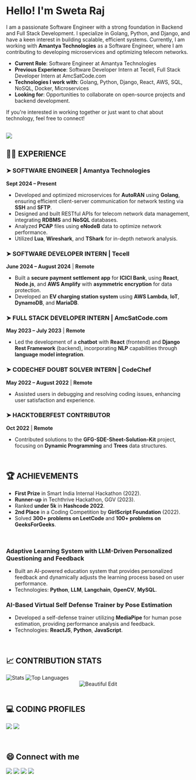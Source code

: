 <!--------------------------------------------------------------------------ABOUT-------------------------------------------------------------------------------->
<h1 align="left">Hello! I'm Sweta Raj</h1>

I am a passionate Software Engineer with a strong foundation in Backend and Full Stack Development. I specialize in Golang, Python, and Django, and have a keen interest in building scalable, efficient systems. Currently, I am working with **Amantya Technologies** as a Software Engineer, where I am contributing to developing microservices and optimizing telecom networks.

- **Current Role**: Software Engineer at Amantya Technologies
- **Previous Experience**: Software Developer Intern at Tecell, Full Stack Developer Intern at AmcSatCode.com
- **Technologies I work with**: Golang, Python, Django, React, AWS, SQL, NoSQL, Docker, Microservices
- **Looking for**: Opportunities to collaborate on open-source projects and backend development.

If you're interested in working together or just want to chat about technology, feel free to connect!

<br>
<img src="https://komarev.com/ghpvc/?username=Sweta-Raj31&color=blue" />

<br>

<!------------------------------------------------------------------------EXPERIENCE-------------------------------------------------------------------------------->

## 👩‍💻 EXPERIENCE

### ➤ SOFTWARE ENGINEER | Amantya Technologies
**Sept 2024 – Present**  
- Developed and optimized microservices for **AutoRAN** using **Golang**, ensuring efficient client-server communication for network testing via **SSH** and **SFTP**.
- Designed and built RESTful APIs for telecom network data management, integrating **RDBMS** and **NoSQL** databases.
- Analyzed **PCAP** files using **eNodeB** data to optimize network performance.
- Utilized **Lua**, **Wireshark**, and **TShark** for in-depth network analysis.

### ➤ SOFTWARE DEVELOPER INTERN | Tecell
**June 2024 – August 2024** | **Remote**  
- Built a **secure payment settlement app** for **ICICI Bank**, using **React**, **Node.js**, and **AWS Amplify** with **asymmetric encryption** for data protection.
- Developed an **EV charging station system** using **AWS Lambda**, **IoT**, **DynamoDB**, and **MariaDB**.

### ➤ FULL STACK DEVELOPER INTERN | AmcSatCode.com
**May 2023 – July 2023** | **Remote**  
- Led the development of a **chatbot** with **React** (frontend) and **Django Rest Framework** (backend), incorporating **NLP** capabilities through **language model integration**.

### ➤ CODECHEF DOUBT SOLVER INTERN | CodeChef
**May 2022 – August 2022** | **Remote**  
- Assisted users in debugging and resolving coding issues, enhancing user satisfaction and experience.

### ➤ HACKTOBERFEST CONTRIBUTOR
**Oct 2022** | **Remote**  
- Contributed solutions to the **GFG-SDE-Sheet-Solution-Kit** project, focusing on **Dynamic Programming** and **Trees** data structures.

<br>

<!------------------------------------------------------------------------ACHIEVEMENTS----------------------------------------------------------------------------->
## 🏆 ACHIEVEMENTS
- **First Prize** in Smart India Internal Hackathon (2022).
- **Runner-up** in Techthrive Hackathon, GGV (2023).
- Ranked **under 5k** in **Hashcode 2022**.
- **2nd Place** in a Coding Competition by **GirlScript Foundation** (2022).
- Solved **300+ problems on LeetCode** and **100+ problems on GeeksForGeeks**.

<br>

<!-------------------------------------------------------------------------PROJECTS-------------------------------------------------------------------------------->

### Adaptive Learning System with LLM-Driven Personalized Questioning and Feedback
- Built an AI-powered education system that provides personalized feedback and dynamically adjusts the learning process based on user performance.
- Technologies: **Python**, **LLM**, **Langchain**, **OpenCV**, **MySQL**.

### AI-Based Virtual Self Defense Trainer by Pose Estimation
- Developed a self-defense trainer utilizing **MediaPipe** for human pose estimation, providing performance analysis and feedback.
- Technologies: **ReactJS**, **Python**, **JavaScript**.

<br>

## 📈 CONTRIBUTION STATS
<img alt="Stats" src="https://github-readme-stats.vercel.app/api?username=Sweta-Raj31&show_icons=true&count_private=true&theme=react&hide_border=true&bg_color=0D1117" />
<img alt="Top Languages" src="https://github-readme-stats.vercel.app/api/top-langs/?username=Sweta-Raj31&langs_count=8&count_private=true&layout=compact&theme=react&hide_border=true&bg_color=0D1117" />
<div align="center">
  <img src="https://github-readme-streak-stats.herokuapp.com/?user=Sweta-Raj31&theme=black-ice&hide_border=true&stroke=0000&background=060A0CD0" alt="Beautiful Edit"/>
</div>

<br>

## 💻 CODING PROFILES
<a href="https://leetcode.com/sweta312002/"><img src="https://img.shields.io/badge/leetcode-D14836.svg?style=for-the-badge&logo=leetcode&logoColor=white"></img></a>
<a href="https://auth.geeksforgeeks.org/user/rajsweta558"><img src="https://img.shields.io/badge/geeksforgeeks-%D14836.svg?style=for-the-badge&logo=geeksforgeeks&logoColor=white"></img></a>

<br>

## 😄 Connect with me
<a href="https://www.linkedin.com/in/sweta-raj/"><img src="https://img.shields.io/badge/linkedin-%230077B5.svg?style=for-the-badge&logo=linkedin&logoColor=white"></img></a>
<a href="https://twitter.com/SwetaRa88357363"><img src="https://img.shields.io/badge/twitter-%230077B5.svg?style=for-the-badge&logo=twitter&logoColor=white"></img></a>
<a href="mailto:rajsweta558@gmail.com"><img src="https://img.shields.io/badge/GMAIL-D14836?style=for-the-badge&logo=gmail&logoColor=white"></img></a>
<a href="https://medium.com/@rajsweta558"><img src="https://img.shields.io/badge/Medium-D14836?style=for-the-badge&logo=medium&logoColor=white"></img></a>
